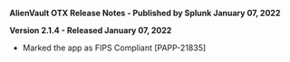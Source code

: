 **AlienVault OTX Release Notes - Published by Splunk January 07, 2022**


**Version 2.1.4 - Released January 07, 2022**

* Marked the app as FIPS Compliant [PAPP-21835]